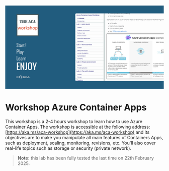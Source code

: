 ![The ACA workshop](https://github.com/lgmorand/workshop-aca/blob/main/media/facebook-banner.jpg)

# Workshop Azure Container Apps

This workshop is a 2-4 hours workshop to learn how to use Azure Container Apps. The workshop is accessible at the following address: [https://aka.ms/aca-workshop](https://aka.ms/aca-workshop) and its objectives are to make you manipulate all main features of Containers Apps, such as deployment, scaling, monitoring, revisions, etc. You'll also cover real-life topics such as storage or security (private network).

> **Note:** this lab has been fully tested the last time on 22th February 2025.
